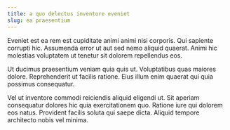 ```yaml
---
title: a quo delectus inventore eveniet
slug: ea praesentium
---
```


Eveniet est ea rem est cupiditate animi animi nisi corporis. Qui sapiente corrupti hic. Assumenda error ut aut sed nemo aliquid quaerat. Animi hic molestias voluptatem ut tenetur sit dolorem repellendus eos.

Ut ducimus praesentium veniam quia quis ut. Voluptatibus quas maiores dolore. Reprehenderit ut facilis ratione. Eius illum enim quaerat qui quia possimus consequatur.

Vel ut inventore commodi reiciendis aliquid eligendi ut. Sit aperiam consequatur dolores hic quia exercitationem quo. Ratione iure qui dolorem eos natus. Provident facilis soluta qui saepe dicta. Aliquid tempore architecto nobis vel minima.
